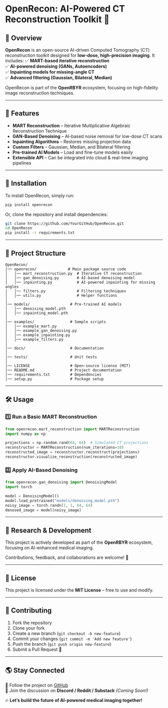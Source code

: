 # OpenRecon: AI-Powered CT Reconstruction Toolkit 🚀

## 📌 Overview
**OpenRecon** is an open-source AI-driven Computed Tomography (CT) reconstruction toolkit designed for **low-dose, high-precision imaging**. It includes:
✅ **MART-based iterative reconstruction**  
✅ **AI-powered denoising (GANs, Autoencoders)**  
✅ **Inpainting models for missing-angle CT**  
✅ **Advanced filtering (Gaussian, Bilateral, Median)**  

OpenRecon is part of the **OpenRBYR** ecosystem, focusing on high-fidelity image reconstruction techniques.

---

## 🚀 Features
- **MART Reconstruction** – Iterative Multiplicative Algebraic Reconstruction Technique
- **GAN-Based Denoising** – AI-based noise removal for low-dose CT scans
- **Inpainting Algorithms** – Restores missing projection data
- **Custom Filters** – Gaussian, Median, and Bilateral filtering
- **Pre-trained AI Models** – Load and fine-tune models easily
- **Extensible API** – Can be integrated into cloud & real-time imaging pipelines

---

## 🔧 Installation
To install OpenRecon, simply run:
```bash
pip install openrecon
```
Or, clone the repository and install dependencies:
```bash
git clone https://github.com/YourGitHub/OpenRecon.git
cd OpenRecon
pip install -r requirements.txt
```

---

## 📂 Project Structure
```
OpenRecon/
│── openrecon/              # Main package source code
│   │── mart_reconstruction.py  # Iterative CT reconstruction
│   │── gan_denoising.py        # AI-based denoising model
│   │── inpainting.py           # AI-powered inpainting for missing angles
│   │── filters.py              # Filtering techniques
│   │── utils.py                # Helper functions
│
│── models/                  # Pre-trained AI models
│   │── denoising_model.pth
│   │── inpainting_model.pth
│
│── examples/                # Sample scripts
│   │── example_mart.py
│   │── example_gan_denoising.py
│   │── example_inpainting.py
│   │── example_filters.py
│
│── docs/                    # Documentation
│
│── tests/                   # Unit tests
│
│── LICENSE                  # Open-source license (MIT)
│── README.md                # Project documentation
│── requirements.txt         # Dependencies
│── setup.py                 # Package setup
```

---

## 🛠 Usage
### **1️⃣ Run a Basic MART Reconstruction**
```python
from openrecon.mart_reconstruction import MARTReconstruction
import numpy as np

projections = np.random.rand(64, 64)  # Simulated CT projections
reconstructor = MARTReconstruction(num_iterations=10)
reconstructed_image = reconstructor.reconstruct(projections)
reconstructor.visualize_reconstruction(reconstructed_image)
```

### **2️⃣ Apply AI-Based Denoising**
```python
from openrecon.gan_denoising import DenoisingModel
import torch

model = DenoisingModel()
model.load_pretrained("models/denoising_model.pth")
noisy_image = torch.randn(1, 1, 64, 64)
denosed_image = model(noisy_image)
```

---

## 🔬 Research & Development
This project is actively developed as part of the **OpenRBYR** ecosystem, focusing on AI-enhanced medical imaging.

Contributions, feedback, and collaborations are welcome! 🚀

---

## 📜 License
This project is licensed under the **MIT License** – free to use and modify.

---

## 🤝 Contributing
1. Fork the repository
2. Clone your fork
3. Create a new branch (`git checkout -b new-feature`)
4. Commit your changes (`git commit -m 'Add new feature'`)
5. Push the branch (`git push origin new-feature`)
6. Submit a Pull Request 🎉

---

## 🌎 Stay Connected
📢 Follow the project on [GitHub](https://github.com/YourGitHub/OpenRecon)  
💬 Join the discussion on **Discord / Reddit / Substack** *(Coming Soon!)*

🔥 **Let’s build the future of AI-powered medical imaging together!**


